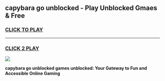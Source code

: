 
## capybara go unblocked - Play Unblocked Gmaes & Free
<h3>
<a href="https://news.freeplayer.one?title=capybara_go_unblocked&ref=23F">CLICK TO PLAY</a></h3>
<hr>

<h3>
<a href="https://news.freeplayer.one?title=capybara_go_unblocked&ref=23F">CLICK 2 PLAY</a>
  
</h3>

<a href="https://news.freeplayer.one?title=capybara_go_unblocked&ref=23F/"><img src="https://clearcache.store/games.png"></a>


**capybara go unblocked games unblocked: Your Gateway to Fun and Accessible Online Gaming**

